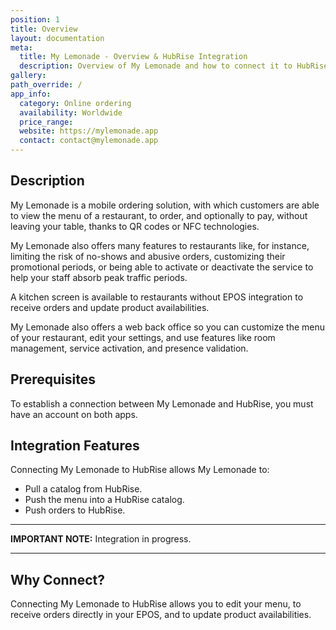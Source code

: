 ```yaml
---
position: 1
title: Overview
layout: documentation
meta:
  title: My Lemonade - Overview & HubRise Integration
  description: Overview of My Lemonade and how to connect it to HubRise.
gallery:
path_override: /
app_info:
  category: Online ordering
  availability: Worldwide
  price_range:
  website: https://mylemonade.app
  contact: contact@mylemonade.app
---
```


## Description

My Lemonade is a mobile ordering solution, with which customers are able to view the menu of a restaurant, to order, and optionally to pay, without leaving your table, thanks to QR codes or NFC technologies.

My Lemonade also offers many features to restaurants like, for instance, limiting the risk of no-shows and abusive orders, customizing their promotional periods, or being able to activate or deactivate the service to help your staff absorb peak traffic periods.

A kitchen screen is available to restaurants without EPOS integration to receive orders and update product availabilities.

My Lemonade also offers a web back office so you can customize the menu of your restaurant, edit your settings, and use features like room management, service activation, and presence validation.

## Prerequisites

To establish a connection between My Lemonade and HubRise, you must have an account on both apps.

## Integration Features

Connecting My Lemonade to HubRise allows My Lemonade to:

- Pull a catalog from HubRise.
- Push the menu into a HubRise catalog.
- Push orders to HubRise.

---

**IMPORTANT NOTE:** Integration in progress.

---

## Why Connect?

Connecting My Lemonade to HubRise allows you to edit your menu, to receive orders directly in your EPOS, and to update product availabilities.
